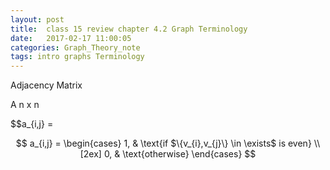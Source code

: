 ```yaml
---
layout: post
title:  class 15 review chapter 4.2 Graph Terminology
date:   2017-02-17 11:00:05
categories: Graph_Theory_note
tags: intro graphs Terminology
---
```


Adjacency Matrix

A n x n

$$a_{i,j} = 

$$
a_{i,j} =
\begin{cases}
1,  & \text{if $\{v_{i},v_{j}\} \in \exists$ is even} \\[2ex]
0, & \text{otherwise}
\end{cases}
$$
